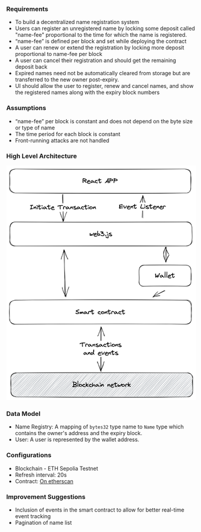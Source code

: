 ### Requirements
- To build a decentralized name registration system
- Users can register an unregistered name by locking some deposit called "name-fee" proportional to the time for which the name is registered.
- “name-fee” is defined per block and set while deploying the contract
- A user can renew or extend the registration by locking more deposit proportional to name-fee per block
- A user can cancel their registration and should get the remaining deposit back
- Expired names need not be automatically cleared from storage but are transferred to the new owner post-expiry.
- UI should allow the user to register, renew and cancel names, and show the registered names along with the expiry block numbers

### Assumptions
- “name-fee” per block is constant and does not depend on the byte size or type of name
- The time period for each block is constant
- Front-running attacks are not handled

### High Level Architecture
![Architecture Diagram](./assets/architecture.png)

### Data Model
- Name Registry: A mapping of `bytes32` type name to `Name` type which contains the owner's address and the expiry block.
- User: A user is represented by the wallet address.

### Configurations
- Blockchain - ETH Sepolia Testnet
- Refresh interval: 20s
- Contract: [On etherscan](https://sepolia.etherscan.io/address/0xc42062c4789b51c0a8ffc4977f4934341a272573)

### Improvement Suggestions
- Inclusion of events in the smart contract to allow for better real-time event tracking
- Pagination of name list